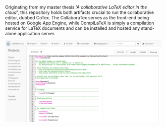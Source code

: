 Originating from my master thesis *'A collaborative LaTeX editor in the cloud'*, this repository holds both artifacts crucial to run the collaborative editor, dubbed CoTex. The CollaboraTex serves as the front-end being hosted on Google App Engine, while CompiLaTeX is simply a compilation service for LaTeX documents and can be installed and hosted any stand-alone application server.

![Alt text](/thesis/images/screenshot-editor.png?raw=true "Optional Title")
